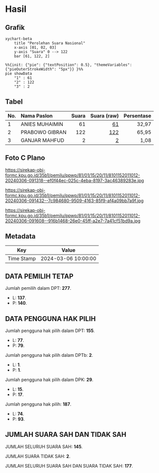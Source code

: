 # Hasil

## Grafik

```mermaid
xychart-beta
    title "Perolehan Suara Nasional"
    x-axis [01, 02, 03]
    y-axis "Suara" 0 --> 122
    bar [61, 122, 2]
```

```mermaid
%%{init: {"pie": {"textPosition": 0.5}, "themeVariables": {"pieOuterStrokeWidth": "5px"}} }%%
pie showData
    "1" : 61
    "2" : 122
    "3" : 2
```

## Tabel

| No. | Nama Paslon    | Suara | Suara (raw) | Persentase |
|:--- |:-------------- | -----:| -----------:| ----------:|
| 1   | ANIES MUHAIMIN | 61    | [61][p-1]   | 32,97      |
| 2   | PRABOWO GIBRAN | 122   | [122][p-2]  | 65,95      |
| 3   | GANJAR MAHFUD  | 2     | [2][p-3]    | 1,08       |


[p-1]: https://github.com/gigit-pemilu/pemilu-2024/blob/main/pilpres/hitung-suara/sub/81-maluku/sub/01-maluku-tengah/sub/15-leihitu/sub/2011-hila/sub/012-tps/sub/paslon-1.txt
[p-2]: https://github.com/gigit-pemilu/pemilu-2024/blob/main/pilpres/hitung-suara/sub/81-maluku/sub/01-maluku-tengah/sub/15-leihitu/sub/2011-hila/sub/012-tps/sub/paslon-2.txt
[p-3]: https://github.com/gigit-pemilu/pemilu-2024/blob/main/pilpres/hitung-suara/sub/81-maluku/sub/01-maluku-tengah/sub/15-leihitu/sub/2011-hila/sub/012-tps/sub/paslon-3.txt

## Foto C Plano

https://sirekap-obj-formc.kpu.go.id/35b1/pemilu/ppwp/81/01/15/20/11/8101152011012-20240306-091318--ef0f44ec-025c-4eba-8197-3ac46389283e.jpg

https://sirekap-obj-formc.kpu.go.id/35b1/pemilu/ppwp/81/01/15/20/11/8101152011012-20240306-091432--7c984680-9509-4163-85f9-af4a09bb7a9f.jpg

https://sirekap-obj-formc.kpu.go.id/35b1/pemilu/ppwp/81/01/15/20/11/8101152011012-20240306-091608--916b1468-26e0-45ff-a2e7-7a41cf51bd9a.jpg


## Metadata

| Key        | Value               |
| ---------- | ------------------- |
| Time Stamp | 2024-03-06 10:00:00 |


## DATA PEMILIH TETAP

Jumlah pemilih dalam DPT: **277**.
 * L: **137**.
 * P: **140**.

## DATA PENGGUNA HAK PILIH

Jumlah pengguna hak pilih dalam DPT: **155**.
 * L: **77**.
 * P: **79**.

Jumlah pengguna hak pilih dalam DPTb: **2**.
 * L: **1**.
 * P: **1**.

Jumlah pengguna hak pilih dalam DPK: **29**.
 * L: **15**.
 * P: **17**.

Jumlah pengguna hak pilih: **187**.
 * L: **74**.
 * P: **93**.

## JUMLAH SUARA SAH DAN TIDAK SAH

JUMLAH SELURUH SUARA SAH: **145**.

JUMLAH SUARA TIDAK SAH: **2**.

JUMLAH SELURUH SUARA SAH DAN SUARA TIDAK SAH: **177**.


